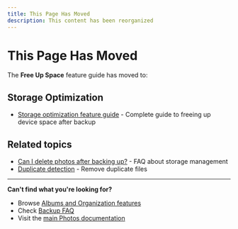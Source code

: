 ```yaml
---
title: This Page Has Moved
description: This content has been reorganized
---
```


# This Page Has Moved

The **Free Up Space** feature guide has moved to:

## Storage Optimization

- [Storage optimization feature guide](/photos/features/albums-and-organization/storage-optimization) - Complete guide to freeing up device space after backup

## Related topics

- [Can I delete photos after backing up?](/photos/faq/backup-and-sync#free-up-space-after-backup) - FAQ about storage management
- [Duplicate detection](/photos/features/backup-and-sync/duplicate-detection) - Remove duplicate files

---

**Can't find what you're looking for?**

- Browse [Albums and Organization features](/photos/features/albums-and-organization/albums)
- Check [Backup FAQ](/photos/faq/backup-and-sync)
- Visit the [main Photos documentation](/photos/)
